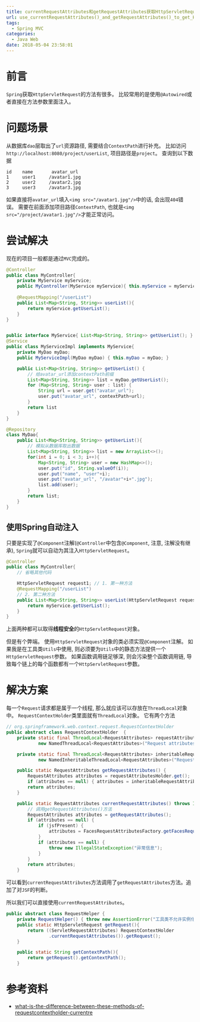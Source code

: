 ```yaml
---
title: currentRequestAttributes和getRequestAttributes获取HttpServletRequest对象
url: use_currentRequestAttributes()_and_getRequestAttributes()_to_get_HttpServletRequest_object
tags:
  - Spring MVC
categories:
  - Java Web
date: 2018-05-04 23:58:01
---
```

# 前言
`Spring`获取`HttpServletRequest`的方法有很多。
比较常用的是使用`@Autowired`或者直接在方法参数里面注入。

<!-- more -->

# 问题场景
从数据库`dao`层取出了`url`资源路径, 需要结合`ContextPath`进行补充。
比如访问`http://localhost:8080/project/userList`, 项目路径是`project`。
查询到以下数据
```
id    name       avatar_url
1     user1     /avatar1.jpg
2     user2     /avatar2.jpg
3     user3     /avatar3.jpg
```
如果直接将`avatar_url`填入`<img src="/avatar1.jpg"/>`中的话, 会出现`404`错误。
需要在前面添加项目路径`ContextPath`, 也就是`<img src="/project/avatar1.jpg"/>`才能正常访问。

# 尝试解决
现在的项目一般都是通过`MVC`完成的。
```java
@Controller
public class MyController{
    private MyService myService;
    public MyController(MyService myService){ this.myService = myService; }
    
    @RequestMapping("/userList")
    public List<Map<String, String>> userList(){
        return myService.getUserList();    
    }
}


public interface MyService{ List<Map<String, String>> getUserList(); }
@Service
public class MyServiceImpl implements MyService{
    private MyDao myDao;
    public MyServiceImpl(MyDao myDao) { this.myDao = myDao; }

    public List<Map<String, String>> getUserList() {
        // 给avatar_url添加contextPath前缀
        List<Map<String, String>> list = myDao.getUserList();
        for (Map<String, String> user : list) {
            String url = user.get("avatar_url");
            user.put("avatar_url", contextPath+url);
        }
        return list
    }
}

@Repository
class MyDao{
    public List<Map<String, String>> getUserList(){
        // 模拟从数据库取出数据
        List<Map<String, String>> list = new ArrayList<>();
        for(int i = 0; i < 3; i++){
            Map<String, String> user = new HashMap<>();
            user.put("id", String.valueOf(i));
            user.put("name", "user"+i);
            user.put("avatar_url", "/avatar"+i+".jpg");
            list.add(user);
        }
        return list;
    }
}
```

## 使用Spring自动注入
只要是实现了`@Component`注解(`@Controller`中包含`@Component`, 注意, 注解没有继承), `Spring`就可以自动为其注入`HttpServletRequest`。
```java
@Controller
public class MyController{
    // 省略其他代码

    HttpServletRequest request1; // 1. 第一种方法
    @RequestMapping("/userList")
    // 2. 第二种方法
    public List<Map<String, String>> userList(HttpServletRequest request2){
        return myService.getUserList();    
    }
}
```
上面两种都可以取得**线程安全**的`HttpServletRequest`对象。

但是有个弊端。
使用`HttpServletRequest`对象的类必须实现`@Component`注解。
如果我是在工具类`Utils`中使用, 则必须要为`Utils`中的静态方法提供一个`HttpServletRequest`参数。
如果函数调用链足够深, 则会污染整个函数调用链, 导致每个链上的每个函数都有一个`HttpServletRequest`参数。

# 解决方案
每一个`Request`请求都是属于一个线程, 那么就应该可以存放在`ThreadLocal`对象中。
`RequestContextHolder`类里面就有`ThreadLocal`对象。
它有两个方法
```java
// org.springframework.web.context.request.RequestContextHolder
public abstract class RequestContextHolder  {
    private static final ThreadLocal<RequestAttributes> requestAttributesHolder =
            new NamedThreadLocal<RequestAttributes>("Request attributes");

    private static final ThreadLocal<RequestAttributes> inheritableRequestAttributesHolder =
            new NamedInheritableThreadLocal<RequestAttributes>("Request context");

    public static RequestAttributes getRequestAttributes() {
        RequestAttributes attributes = requestAttributesHolder.get();
        if (attributes == null) { attributes = inheritableRequestAttributesHolder.get(); }
        return attributes;
    }

    public static RequestAttributes currentRequestAttributes() throws IllegalStateException {
        // 调用getRequestAttributes()方法
        RequestAttributes attributes = getRequestAttributes();
        if (attributes == null) {
            if (jsfPresent) {
                attributes = FacesRequestAttributesFactory.getFacesRequestAttributes();
            }
            if (attributes == null) {
                throw new IllegalStateException("异常信息");
            }
        }
        return attributes;
    }
```
可以看到`currentRequestAttributes`方法调用了`getRequestAttributes`方法。追加了对`JSF`的判断。

所以我们可以直接使用`currentRequestAttributes`。

```java
public abstract class RequestHelper {
    private RequestHelper() { throw new AssertionError("工具类不允许实例化"); }
    public static HttpServletRequest getRequest(){
        return ((ServletRequestAttributes) RequestContextHolder
                .currentRequestAttributes()).getRequest(); 
    }

    public static String getContextPath(){
        return getRequest().getContextPath();
    }
```

# 参考资料
- [what-is-the-difference-between-these-methods-of-requestcontextholder-currentre](https://stackoverflow.com/questions/47586707)